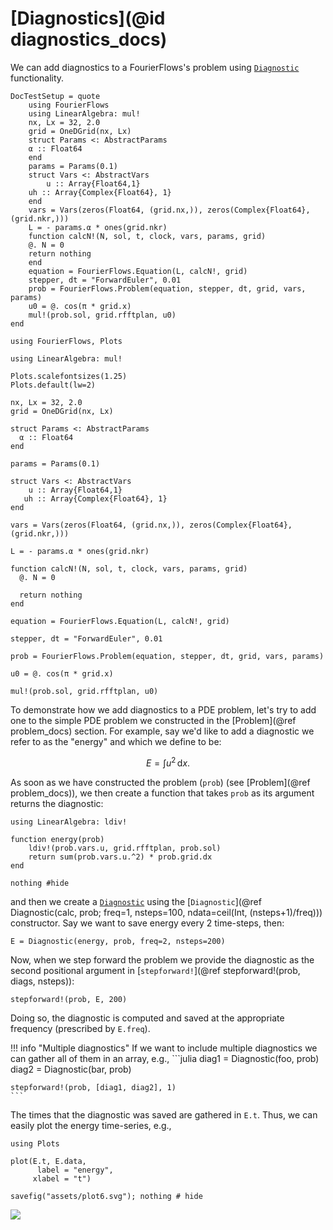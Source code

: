 # [Diagnostics](@id diagnostics_docs)

We can add diagnostics to a FourierFlows's problem using [`Diagnostic`](@ref)
functionality.

```@meta
DocTestSetup = quote
    using FourierFlows
    using LinearAlgebra: mul!
    nx, Lx = 32, 2.0
    grid = OneDGrid(nx, Lx)
    struct Params <: AbstractParams
    α :: Float64
    end
    params = Params(0.1)
    struct Vars <: AbstractVars
        u :: Array{Float64,1}
    uh :: Array{Complex{Float64}, 1}
    end
    vars = Vars(zeros(Float64, (grid.nx,)), zeros(Complex{Float64}, (grid.nkr,)))
    L = - params.α * ones(grid.nkr)
    function calcN!(N, sol, t, clock, vars, params, grid)
    @. N = 0
    return nothing
    end
    equation = FourierFlows.Equation(L, calcN!, grid)
    stepper, dt = "ForwardEuler", 0.01
    prob = FourierFlows.Problem(equation, stepper, dt, grid, vars, params)
    u0 = @. cos(π * grid.x)
    mul!(prob.sol, grid.rfftplan, u0)
end
```

```@setup 3
using FourierFlows, Plots

using LinearAlgebra: mul!

Plots.scalefontsizes(1.25)
Plots.default(lw=2)

nx, Lx = 32, 2.0
grid = OneDGrid(nx, Lx)

struct Params <: AbstractParams
  α :: Float64
end

params = Params(0.1)

struct Vars <: AbstractVars
    u :: Array{Float64,1}
   uh :: Array{Complex{Float64}, 1}
end

vars = Vars(zeros(Float64, (grid.nx,)), zeros(Complex{Float64}, (grid.nkr,)))

L = - params.α * ones(grid.nkr)

function calcN!(N, sol, t, clock, vars, params, grid)
  @. N = 0
  
  return nothing
end

equation = FourierFlows.Equation(L, calcN!, grid)

stepper, dt = "ForwardEuler", 0.01

prob = FourierFlows.Problem(equation, stepper, dt, grid, vars, params)

u0 = @. cos(π * grid.x)

mul!(prob.sol, grid.rfftplan, u0)
```

To demonstrate how we add diagnostics to a PDE problem, let's try to add
one to the simple PDE problem we constructed in the [Problem](@ref problem_docs)
section. For example, say we'd like to add a diagnostic we refer to as the "energy"
and which we define to be:

```math
E = \int u^2 \, \mathrm{d} x .
```

As soon as we have constructed the problem (`prob`) (see [Problem](@ref problem_docs)),
we then create a function that takes `prob` as its argument returns the diagnostic:

```@example 3
using LinearAlgebra: ldiv!

function energy(prob)
    ldiv!(prob.vars.u, grid.rfftplan, prob.sol)
    return sum(prob.vars.u.^2) * prob.grid.dx
end

nothing #hide
```

and then we create a [`Diagnostic`](@ref) using the
[`Diagnostic`](@ref Diagnostic(calc, prob; freq=1, nsteps=100, ndata=ceil(Int, (nsteps+1)/freq)))
constructor. Say we want to save energy every 2 time-steps, then:

```@example 3
E = Diagnostic(energy, prob, freq=2, nsteps=200)
```

Now, when we step forward the problem we provide the diagnostic as the second positional 
argument in [`stepforward!`](@ref stepforward!(prob, diags, nsteps)):

```@example 3
stepforward!(prob, E, 200)
```

Doing so, the diagnostic is computed and saved at the appropriate frequency (prescribed
by `E.freq`).

!!! info "Multiple diagnostics"
    If we want to include multiple diagnostics we can gather all of them in an array, e.g.,
    ```julia
    diag1 = Diagnostic(foo, prob)
    diag2 = Diagnostic(bar, prob)

    stepforward!(prob, [diag1, diag2], 1)
    ```

The times that the diagnostic was saved are gathered in `E.t`. Thus, we can easily
plot the energy time-series, e.g., 

```@example 3
using Plots

plot(E.t, E.data,
      label = "energy",
     xlabel = "t")

savefig("assets/plot6.svg"); nothing # hide
```

![](assets/plot6.svg)

